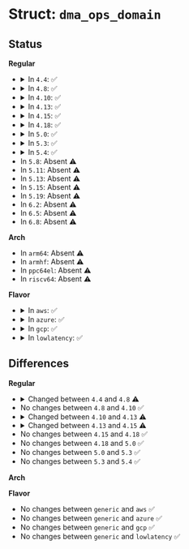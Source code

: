# Struct: <code>dma_ops_domain</code>

## Status
<b>Regular</b>
<ul>
<li>
<details>
<summary>In <code>4.4</code>: ✅</summary>

```c
struct dma_ops_domain {
    struct protection_domain domain;
    long unsigned int aperture_size;
    long unsigned int next_address;
    struct aperture_range * aperture[32];
    bool need_flush;
};
```
</details>
</li>
<li>
<details>
<summary>In <code>4.8</code>: ✅</summary>

```c
struct dma_ops_domain {
    struct protection_domain domain;
    struct iova_domain iovad;
};
```
</details>
</li>
<li>
<details>
<summary>In <code>4.10</code>: ✅</summary>

```c
struct dma_ops_domain {
    struct protection_domain domain;
    struct iova_domain iovad;
};
```
</details>
</li>
<li>
<details>
<summary>In <code>4.13</code>: ✅</summary>

```c
struct dma_ops_domain {
    struct protection_domain domain;
    struct iova_domain iovad;
    struct flush_queue *flush_queue;
    atomic64_t flush_start_cnt;
    atomic64_t flush_finish_cnt;
    struct timer_list flush_timer;
    atomic_t flush_timer_on;
};
```
</details>
</li>
<li>
<details>
<summary>In <code>4.15</code>: ✅</summary>

```c
struct dma_ops_domain {
    struct protection_domain domain;
    struct iova_domain iovad;
};
```
</details>
</li>
<li>
<details>
<summary>In <code>4.18</code>: ✅</summary>

```c
struct dma_ops_domain {
    struct protection_domain domain;
    struct iova_domain iovad;
};
```
</details>
</li>
<li>
<details>
<summary>In <code>5.0</code>: ✅</summary>

```c
struct dma_ops_domain {
    struct protection_domain domain;
    struct iova_domain iovad;
};
```
</details>
</li>
<li>
<details>
<summary>In <code>5.3</code>: ✅</summary>

```c
struct dma_ops_domain {
    struct protection_domain domain;
    struct iova_domain iovad;
};
```
</details>
</li>
<li>
<details>
<summary>In <code>5.4</code>: ✅</summary>

```c
struct dma_ops_domain {
    struct protection_domain domain;
    struct iova_domain iovad;
};
```
</details>
</li>
<li>
In <code>5.8</code>: Absent ⚠️
</li>
<li>
In <code>5.11</code>: Absent ⚠️
</li>
<li>
In <code>5.13</code>: Absent ⚠️
</li>
<li>
In <code>5.15</code>: Absent ⚠️
</li>
<li>
In <code>5.19</code>: Absent ⚠️
</li>
<li>
In <code>6.2</code>: Absent ⚠️
</li>
<li>
In <code>6.5</code>: Absent ⚠️
</li>
<li>
In <code>6.8</code>: Absent ⚠️
</li>
</ul>
<b>Arch</b>
<ul>
<li>
In <code>arm64</code>: Absent ⚠️
</li>
<li>
In <code>armhf</code>: Absent ⚠️
</li>
<li>
In <code>ppc64el</code>: Absent ⚠️
</li>
<li>
In <code>riscv64</code>: Absent ⚠️
</li>
</ul>
<b>Flavor</b>
<ul>
<li>
<details>
<summary>In <code>aws</code>: ✅</summary>

```c
struct dma_ops_domain {
    struct protection_domain domain;
    struct iova_domain iovad;
};
```
</details>
</li>
<li>
<details>
<summary>In <code>azure</code>: ✅</summary>

```c
struct dma_ops_domain {
    struct protection_domain domain;
    struct iova_domain iovad;
};
```
</details>
</li>
<li>
<details>
<summary>In <code>gcp</code>: ✅</summary>

```c
struct dma_ops_domain {
    struct protection_domain domain;
    struct iova_domain iovad;
};
```
</details>
</li>
<li>
<details>
<summary>In <code>lowlatency</code>: ✅</summary>

```c
struct dma_ops_domain {
    struct protection_domain domain;
    struct iova_domain iovad;
};
```
</details>
</li>
</ul>

## Differences
<b>Regular</b>
<ul>
<li>
<details>
<summary>Changed between <code>4.4</code> and <code>4.8</code> ⚠️</summary>
<ul>
<li>
<b>Field added. </b>
<code>struct iova_domain iovad</code>
</li>
<li>
<b>Field removed. </b>
<code>long unsigned int aperture_size</code>
</li>
<li>
<b>Field removed. </b>
<code>long unsigned int next_address</code>
</li>
<li>
<b>Field removed. </b>
<code>struct aperture_range * aperture[32]</code>
</li>
<li>
<b>Field removed. </b>
<code>bool need_flush</code>
</li>
</ul>
</details>
</li>
<li>
No changes between <code>4.8</code> and <code>4.10</code> ✅
</li>
<li>
<details>
<summary>Changed between <code>4.10</code> and <code>4.13</code> ⚠️</summary>
<ul>
<li>
<b>Field added. </b>
<code>struct flush_queue *flush_queue</code>
</li>
<li>
<b>Field added. </b>
<code>atomic64_t flush_start_cnt</code>
</li>
<li>
<b>Field added. </b>
<code>atomic64_t flush_finish_cnt</code>
</li>
<li>
<b>Field added. </b>
<code>struct timer_list flush_timer</code>
</li>
<li>
<b>Field added. </b>
<code>atomic_t flush_timer_on</code>
</li>
</ul>
</details>
</li>
<li>
<details>
<summary>Changed between <code>4.13</code> and <code>4.15</code> ⚠️</summary>
<ul>
<li>
<b>Field removed. </b>
<code>struct flush_queue *flush_queue</code>
</li>
<li>
<b>Field removed. </b>
<code>atomic64_t flush_start_cnt</code>
</li>
<li>
<b>Field removed. </b>
<code>atomic64_t flush_finish_cnt</code>
</li>
<li>
<b>Field removed. </b>
<code>struct timer_list flush_timer</code>
</li>
<li>
<b>Field removed. </b>
<code>atomic_t flush_timer_on</code>
</li>
</ul>
</details>
</li>
<li>
No changes between <code>4.15</code> and <code>4.18</code> ✅
</li>
<li>
No changes between <code>4.18</code> and <code>5.0</code> ✅
</li>
<li>
No changes between <code>5.0</code> and <code>5.3</code> ✅
</li>
<li>
No changes between <code>5.3</code> and <code>5.4</code> ✅
</li>
</ul>
<b>Arch</b>
<ul>
</ul>
<b>Flavor</b>
<ul>
<li>
No changes between <code>generic</code> and <code>aws</code> ✅
</li>
<li>
No changes between <code>generic</code> and <code>azure</code> ✅
</li>
<li>
No changes between <code>generic</code> and <code>gcp</code> ✅
</li>
<li>
No changes between <code>generic</code> and <code>lowlatency</code> ✅
</li>
</ul>
